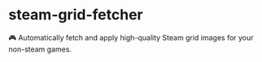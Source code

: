 # steam-grid-fetcher
🎮 Automatically fetch and apply high-quality Steam grid images for your non-steam games.
